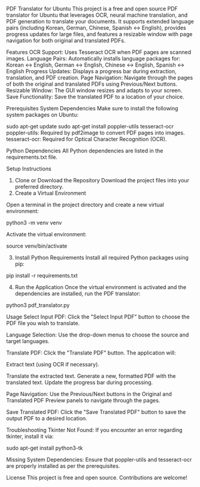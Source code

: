 PDF Translator for Ubuntu
This project is a free and open source PDF translator for Ubuntu that leverages OCR, neural machine translation, and PDF generation to translate your documents. It supports extended language pairs (including Korean, German, Chinese, Spanish ↔ English), provides progress updates for large files, and features a resizable window with page navigation for both original and translated PDFs.

Features
OCR Support: Uses Tesseract OCR when PDF pages are scanned images.
Language Pairs: Automatically installs language packages for: Korean ↔ English, German ↔ English, Chinese ↔ English, Spanish ↔ English
Progress Updates: Displays a progress bar during extraction, translation, and PDF creation.
Page Navigation: Navigate through the pages of both the original and translated PDFs using Previous/Next buttons.
Resizable Window: The GUI window resizes and adapts to your screen.
Save Functionality: Save the translated PDF to a location of your choice.

Prerequisites
System Dependencies
Make sure to install the following system packages on Ubuntu:

sudo apt-get update
sudo apt-get install poppler-utils tesseract-ocr
poppler-utils: Required by pdf2image to convert PDF pages into images.
tesseract-ocr: Required for Optical Character Recognition (OCR).

Python Dependencies
All Python dependencies are listed in the requirements.txt file.

Setup Instructions
1. Clone or Download the Repository
Download the project files into your preferred directory.
2. Create a Virtual Environment

Open a terminal in the project directory and create a new virtual environment:

python3 -m venv venv

Activate the virtual environment:

source venv/bin/activate

3. Install Python Requirements
Install all required Python packages using pip:

pip install -r requirements.txt

4. Run the Application
Once the virtual environment is activated and the dependencies are installed, run the PDF translator:

python3 pdf_translator.py

Usage
Select Input PDF:
Click the "Select Input PDF" button to choose the PDF file you wish to translate.

Language Selection:
Use the drop-down menus to choose the source and target languages.

Translate PDF:
Click the "Translate PDF" button. The application will:

Extract text (using OCR if necessary).

Translate the extracted text.
Generate a new, formatted PDF with the translated text.
Update the progress bar during processing.

Page Navigation:
Use the Previous/Next buttons in the Original and Translated PDF Preview panels to navigate through the pages.

Save Translated PDF:
Click the "Save Translated PDF" button to save the output PDF to a desired location.

Troubleshooting
Tkinter Not Found:
If you encounter an error regarding tkinter, install it via:

sudo apt-get install python3-tk

Missing System Dependencies:
Ensure that poppler-utils and tesseract-ocr are properly installed as per the prerequisites.

License
This project is free and open source. Contributions are welcome!
